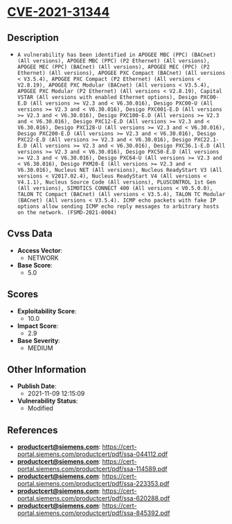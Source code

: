 
# [CVE-2021-31344](https://cve.mitre.org/cgi-bin/cvename.cgi?name=CVE-2021-31344)

## Description

- `A vulnerability has been identified in APOGEE MBC (PPC) (BACnet) (All versions), APOGEE MBC (PPC) (P2 Ethernet) (All versions), APOGEE MEC (PPC) (BACnet) (All versions), APOGEE MEC (PPC) (P2 Ethernet) (All versions), APOGEE PXC Compact (BACnet) (All versions < V3.5.4), APOGEE PXC Compact (P2 Ethernet) (All versions < V2.8.19), APOGEE PXC Modular (BACnet) (All versions < V3.5.4), APOGEE PXC Modular (P2 Ethernet) (All versions < V2.8.19), Capital VSTAR (All versions with enabled Ethernet options), Desigo PXC00-E.D (All versions >= V2.3 and < V6.30.016), Desigo PXC00-U (All versions >= V2.3 and < V6.30.016), Desigo PXC001-E.D (All versions >= V2.3 and < V6.30.016), Desigo PXC100-E.D (All versions >= V2.3 and < V6.30.016), Desigo PXC12-E.D (All versions >= V2.3 and < V6.30.016), Desigo PXC128-U (All versions >= V2.3 and < V6.30.016), Desigo PXC200-E.D (All versions >= V2.3 and < V6.30.016), Desigo PXC22-E.D (All versions >= V2.3 and < V6.30.016), Desigo PXC22.1-E.D (All versions >= V2.3 and < V6.30.016), Desigo PXC36.1-E.D (All versions >= V2.3 and < V6.30.016), Desigo PXC50-E.D (All versions >= V2.3 and < V6.30.016), Desigo PXC64-U (All versions >= V2.3 and < V6.30.016), Desigo PXM20-E (All versions >= V2.3 and < V6.30.016), Nucleus NET (All versions), Nucleus ReadyStart V3 (All versions < V2017.02.4), Nucleus ReadyStart V4 (All versions < V4.1.1), Nucleus Source Code (All versions), PLUSCONTROL 1st Gen (All versions), SIMOTICS CONNECT 400 (All versions < V0.5.0.0), TALON TC Compact (BACnet) (All versions < V3.5.4), TALON TC Modular (BACnet) (All versions < V3.5.4). ICMP echo packets with fake IP options allow sending ICMP echo reply messages to arbitrary hosts on the network. (FSMD-2021-0004)`

## Cvss Data

- **Access Vector**:
  - NETWORK
- **Base Score**:
  - 5.0

## Scores

- **Exploitability Score**:
  - 10.0
- **Impact Score**:
  - 2.9
- **Base Severity**:
  - MEDIUM

## Other Information

- **Publish Date**:
  - 2021-11-09 12:15:09
- **Vulnerability Status**:
  - Modified

## References

- **productcert@siemens.com**: https://cert-portal.siemens.com/productcert/pdf/ssa-044112.pdf
- **productcert@siemens.com**: https://cert-portal.siemens.com/productcert/pdf/ssa-114589.pdf
- **productcert@siemens.com**: https://cert-portal.siemens.com/productcert/pdf/ssa-223353.pdf
- **productcert@siemens.com**: https://cert-portal.siemens.com/productcert/pdf/ssa-620288.pdf
- **productcert@siemens.com**: https://cert-portal.siemens.com/productcert/pdf/ssa-845392.pdf
